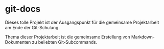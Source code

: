 # git-docs

Dieses tolle Projekt ist der Ausgangspunkt für die gemeinsame Projektarbeit am Ende der Git-Schulung.

Thema dieser Projektarbeit ist die gemeinsame Erstellung von Markdown-Dokumenten zu beliebten Git-Subcommands.


